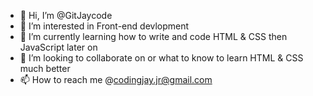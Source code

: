 - 👋 Hi, I’m @GitJaycode
- 👀 I’m interested in Front-end devlopment
- 🌱 I’m currently learning how to write and code HTML & CSS then JavaScript later on
- 💞️ I’m looking to collaborate on or what to know to learn HTML & CSS much better
- 📫 How to reach me @codingjay.jr@gmail.com

<!---
GitJaycode/GitJaycode is a ✨ special ✨ repository because its `README.md` (this file) appears on your GitHub profile.
You can click the Preview link to take a look at your changes.
--->
